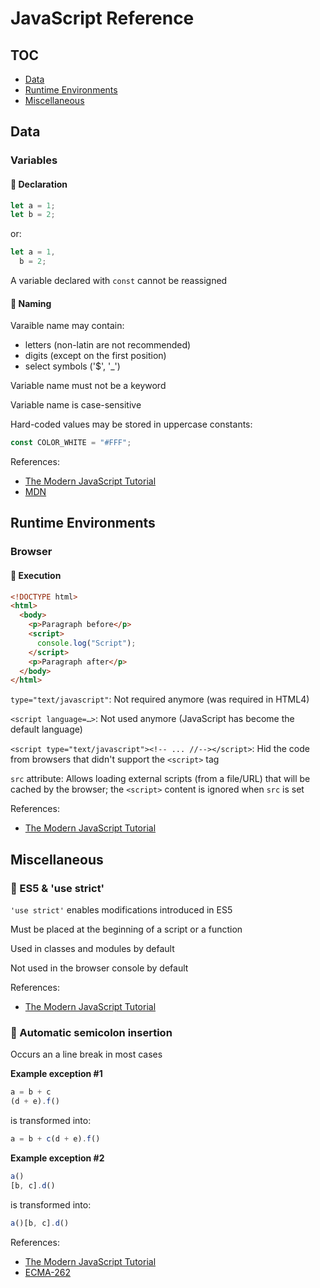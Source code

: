 # JavaScript Reference

## TOC

- [Data](#data)
- [Runtime Environments](#runtime-environments)
- [Miscellaneous](#miscellaneous)

## Data

### Variables

#### 💠 Declaration

```js
let a = 1;
let b = 2;
```

or:

```js
let a = 1,
  b = 2;
```

A variable declared with `const` cannot be reassigned

#### 💠 Naming

Varaible name may contain:
- letters (non-latin are not recommended)
- digits (except on the first position)
- select symbols ('$', '_')

Variable name must not be a keyword

Variable name is case-sensitive

Hard-coded values may be stored in uppercase constants:

```js
const COLOR_WHITE = "#FFF";
```

References:
- [The Modern JavaScript Tutorial](https://javascript.info/variables)
- [MDN](https://developer.mozilla.org/en-US/docs/Web/JavaScript/Reference/Lexical_grammar#keywords)

## Runtime Environments

### Browser

#### 💠 Execution

```html
<!DOCTYPE html>
<html>
  <body>
    <p>Paragraph before</p>
    <script>
      console.log("Script");
    </script>
    <p>Paragraph after</p>
  </body>
</html>
```

`type="text/javascript"`: Not required anymore (was required in HTML4)

`<script language=…>`: Not used anymore (JavaScript has become the default language)

`<script type="text/javascript"><!-- ... //--></script>`: Hid the code from browsers that didn't support the `<script>` tag

`src` attribute: Allows loading external scripts (from a file/URL) that will be cached by the browser; the `<script>` content is ignored when `src` is set

References:
- [The Modern JavaScript Tutorial](https://javascript.info/hello-world#the-script-tag)

## Miscellaneous

### 💠 ES5 & 'use strict'

`'use strict'` enables modifications introduced in ES5

Must be placed at the beginning of a script or a function

Used in classes and modules by default

Not used in the browser console by default

References:
- [The Modern JavaScript Tutorial](https://javascript.info/strict-mode)

### 💠 Automatic semicolon insertion

Occurs an a line break in most cases

**Example exception #1**

```js
a = b + c
(d + e).f()
```

is transformed into:

```js
a = b + c(d + e).f()
```

**Example exception #2**

```js
a()
[b, c].d()
```

is transformed into:

```js
a()[b, c].d()
```

References:
- [The Modern JavaScript Tutorial](https://javascript.info/structure#semicolon)
- [ECMA-262](https://tc39.es/ecma262/#sec-automatic-semicolon-insertion)
